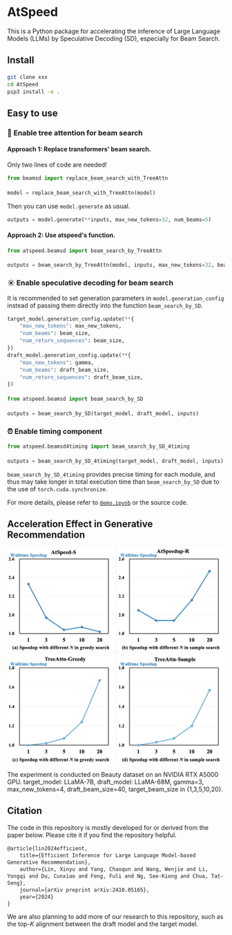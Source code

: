 # AtSpeed
This is a Python package for accelerating the inference of Large Language Models (LLMs) by Speculative Decoding (SD), especially for Beam Search.


## Install
```bash
git clone xxx
cd AtSpeed
pip3 install -e .
```

## Easy to use

### :palm_tree: Enable tree attention for beam search

#### Approach 1: Replace transformers' beam search.
Only two lines of code are needed!
```python
from beamsd import replace_beam_search_with_TreeAttn

model = replace_beam_search_with_TreeAttn(model)
```
Then you can use `model.generate` as usual.
```python
outputs = model.generate(**inputs, max_new_tokens=32, num_beams=5)
```

#### Approach 2: Use atspeed's function.
```python
from atspeed.beamsd import beam_search_by_TreeAttn

outputs = beam_search_by_TreeAttn(model, inputs, max_new_tokens=32, beam_size=5)
```

### :sunny: Enable speculative decoding for beam search
It is recommended to set generation parameters in `model.generation_config` instead of passing them directly into the function `beam_search_by_SD`.

```python
target_model.generation_config.update(**{
    "max_new_tokens": max_new_tokens,
    "num_beams": beam_size,
    "num_return_sequences": beam_size,
})
draft_model.generation_config.update(**{
    "max_new_tokens": gamma,
    "num_beams": draft_beam_size,
    "num_return_sequences": draft_beam_size,
})

from atspeed.beamsd import beam_search_by_SD

outputs = beam_search_by_SD(target_model, draft_model, inputs)
```

### :alarm_clock: Enable timing component
```python
from atspeed.beamsd4timing import beam_search_by_SD_4timing

outputs = beam_search_by_SD_4timing(target_model, draft_model, inputs)
```
`beam_search_by_SD_4timing` provides precise timing for each module, and thus may take longer in total execution time than `beam_search_by_SD` due to the use of `torch.cuda.synchronize`.

For more details, please refer to [`demo.ipynb`](https://github.com/transcend-0/BeamSD/blob/master/demo.ipynb) or the source code.

## Acceleration Effect in Generative Recommendation
![](image.png)

The experiment is conducted on Beauty dataset on an NVIDIA RTX A5000 GPU. target_model: LLaMA-7B, draft_model: LLaMA-68M, gamma=3, max_new_tokens=4, draft_beam_size=40, target_beam_size in {1,3,5,10,20}.

## Citation
The code in this repository is mostly developed for or derived from the paper below.
Please cite it if you find the repository helpful.

```
@article{lin2024efficient,
    title={Efficient Inference for Large Language Model-based Generative Recommendation},
    author={Lin, Xinyu and Yang, Chaoqun and Wang, Wenjie and Li, Yongqi and Du, Cunxiao and Feng, Fuli and Ng, See-Kiong and Chua, Tat-Seng},
    journal={arXiv preprint arXiv:2410.05165},
    year={2024}
}
```

We are also planning to add more of our research to this repository, such as the top-_K_ alignment between the draft model and the target model.
